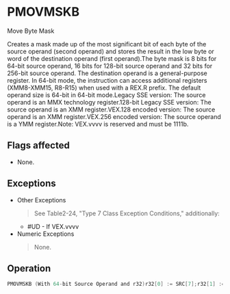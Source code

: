 # PMOVMSKB

Move Byte Mask

Creates a mask made up of the most significant bit of each byte of the source operand (second operand) and stores the result in the low byte or word of the destination operand (first operand).The byte mask is 8 bits for 64-bit source operand, 16 bits for 128-bit source operand and 32 bits for 256-bit source operand.
The destination operand is a general-purpose register.
In 64-bit mode, the instruction can access additional registers (XMM8-XMM15, R8-R15) when used with a REX.R prefix.
The default operand size is 64-bit in 64-bit mode.Legacy SSE version: The source operand is an MMX technology register.128-bit Legacy SSE version: The source operand is an XMM register.VEX.128 encoded version: The source operand is an XMM register.VEX.256 encoded version: The source operand is a YMM register.Note: VEX.vvvv is reserved and must be 1111b.


## Flags affected

- None.

## Exceptions

- Other Exceptions
  > See Table2-24, "Type 7 Class Exception Conditions," additionally:
  - #UD - If VEX.vvvv
- Numeric Exceptions
  > None.

## Operation

```C
PMOVMSKB (With 64-bit Source Operand and r32)r32[0] := SRC[7];r32[1] := SRC[15];(* Repeat operation for bytes 2 through 6 *)(V)PMOVMSKB (With 128-bit Source Operand and r32)r32[0] := SRC[7];r32[1] := SRC[15];(* Repeat operation for bytes 2 through 14 *)r32[15] := SRC[127]; r32[31:16] := ZERO_FILL;VPMOVMSKB (With 256-bit Source Operand and r32)r32[0] := SRC[7];r32[1] := SRC[15];(* Repeat operation for bytes 3rd through 31*)r32[31] := SRC[255];PMOVMSKB (With 64-bit Source Operand and r64)r64[0] := SRC[7];r64[1] := SRC[15];(* Repeat operation for bytes 2 through 6 *)r64[7] := SRC[63]; r64[63:8] := ZERO_FILL;(V)PMOVMSKB (With 128-bit Source Operand and r64)r64[0] := SRC[7];r64[1] := SRC[15];(* Repeat operation for bytes 2 through 14 *)r64[15] := SRC[127]; r64[63:16] := ZERO_FILL;VPMOVMSKB (With 256-bit Source Operand and r64)r64[0] := SRC[7];r64[1] := SRC[15];(* Repeat operation for bytes 2 through 31*)r64[31] := SRC[255];r64[63:32] := ZERO_FILL;Intel C/C++ Compiler Intrinsic EquivalentPMOVMSKB int _mm_movemask_pi8(__m64 a)(V)PMOVMSKB int _mm_movemask_epi8 ( __m128i a)VPMOVMSKB int _mm256_movemask_epi8 ( __m256i a)
```
